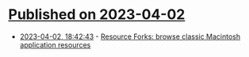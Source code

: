# [Published on 2023-04-02](index.md)

* [2023-04-02, 18:42:43](https://lobste.rs/s/0nculx/resource_forks_browse_classic_macintosh) - [Resource Forks: browse classic Macintosh application resources](https://resourceforks.com/)
